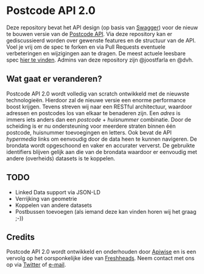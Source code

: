 # Postcode API 2.0
Deze repository bevat het API design (op basis van [Swagger](http://swagger.io)) voor de nieuw te bouwen versie van de [Postcode API](http://www.postcodeapi.nu). Via deze repository kan er gediscussieerd worden over gewenste features en de structuur van de API. Voel je vrij om de spec te forken en via Pull Requests eventuele verbeteringen en wijzigingen aan te dragen. De meest actuele leesbare spec [hier te vinden](https://htmlpreview.github.io/?https://raw.githubusercontent.com/apiwise/postcodeapi/master/docs/index.html). Admins van deze repository zijn @joostfarla en @dvh.

## Wat gaat er veranderen?
Postcode API 2.0 wordt volledig van scratch ontwikkeld met de nieuwste technologieën. Hierdoor zal de nieuwe versie een enorme performance boost krijgen. Tevens streven wij naar een RESTful architectuur, waardoor adressen en postcodes los van elkaar te benaderen zijn. Een *adres* is immers iets anders dan een *postcode* + *huisnummer* combinatie. Door de scheiding is er nu ondersteuning voor meerdere straten binnen één postcode, huisnummer toevoegingen en letters. Ook bevat de API *hypermedia* links om eenvoudig door de data heen te kunnen navigeren. De brondata wordt opgeschoond en vaker en accurater ververst. De gebruikte identifiers blijven gelijk aan die van de brondata waardoor er eenvoudig met andere (overheids) datasets is te koppelen.

## TODO
- Linked Data support via JSON-LD
- Verrijking van geometrie
- Koppelen van andere datasets
- Postbussen toevoegen (als iemand deze kan vinden horen wij het graag ;-))

## Credits
Postcode API 2.0 wordt ontwikkeld en onderhouden door [Apiwise](http://www.apiwise.nl) en is een vervolg op het oorsponkelijke idee van [Freshheads](http://www.freshheads.com). Neem contact met ons op via [Twitter](https://twitter.com/apiwise) of [e-mail](info@apiwise.nl).
